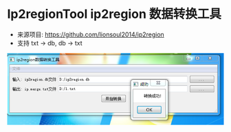 # Ip2regionTool ip2region 数据转换工具
  * 来源项目: https://github.com/lionsoul2014/ip2region
  * 支持 txt -> db, db -> txt

![程序截图](image/1.png)
